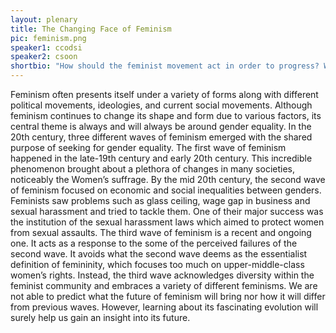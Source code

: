 ```yaml
---
layout: plenary
title: The Changing Face of Feminism
pic: feminism.png
speaker1: ccodsi
speaker2: csoon
shortbio: "How should the feminist movement act in order to progress? What needs development the most?"
---
```


Feminism often presents itself under a variety of forms along with different political movements, ideologies, and current social movements. Although feminism continues to change its shape and form due to various factors, its central theme is always and will always be around gender equality. In the 20th century, three different waves of feminism emerged with the shared purpose of seeking for gender equality. The first wave of feminism happened in the late-19th century and early 20th century. This incredible phenomenon brought about a plethora of changes in many societies, noticeably the Women’s suffrage. By the mid 20th century, the second wave of feminism focused on economic and social inequalities between genders. Feminists saw problems such as glass ceiling, wage gap in business and sexual harassment and tried to tackle them. One of their major success was the institution of the sexual harassment laws which aimed to protect women from sexual assaults. The third wave of feminism is a recent and ongoing one. It acts as a response to the some of the perceived failures of the second wave. It avoids what the second wave deems as the essentialist definition of femininity, which focuses too much on upper-middle-class women’s rights. Instead, the third wave acknowledges diversity within the feminist community and embraces a variety of different feminisms. We are not able to predict what the future of feminism will bring nor how it will differ from previous waves. However, learning about its fascinating evolution will surely help us gain an insight into its future.

